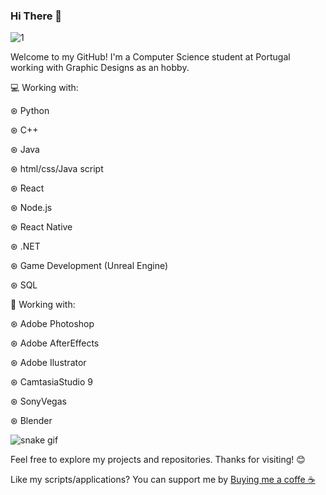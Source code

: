 ### Hi There 👋

![1](https://github.com/C0MPL3Xscs/C0MPL3Xscs/assets/82287232/671f84be-60aa-4c4e-8fcb-c2dbd6a3029e)

Welcome to my GitHub! I'm a Computer Science student at Portugal working with Graphic Designs as an hobby.

💻 Working with:

  ⊛ Python

  ⊛ C++
  
  ⊛ Java
  
  ⊛ html/css/Java script
  
  ⊛ React

  ⊛ Node.js

  ⊛ React Native
  
  ⊛ .NET
  
  ⊛ Game Development (Unreal Engine)
  
  ⊛ SQL
  
  🎨 Working with:

  ⊛ Adobe Photoshop
  
  ⊛ Adobe AfterEffects
  
  ⊛ Adobe Ilustrator
  
  ⊛ CamtasiaStudio 9
  
  ⊛ SonyVegas
  
  ⊛ Blender
  

![snake gif](https://github.com/YOUR_USERNAME/C0MPL3Xscs/C0MPL3Xscs/blob/output/github-contribution-grid-snake.gif)

Feel free to explore my projects and repositories. Thanks for visiting! 😊

Like my scripts/applications? You can support me by [Buying me a coffe ☕ ](https://www.buymeacoffee.com/samukasamp)

